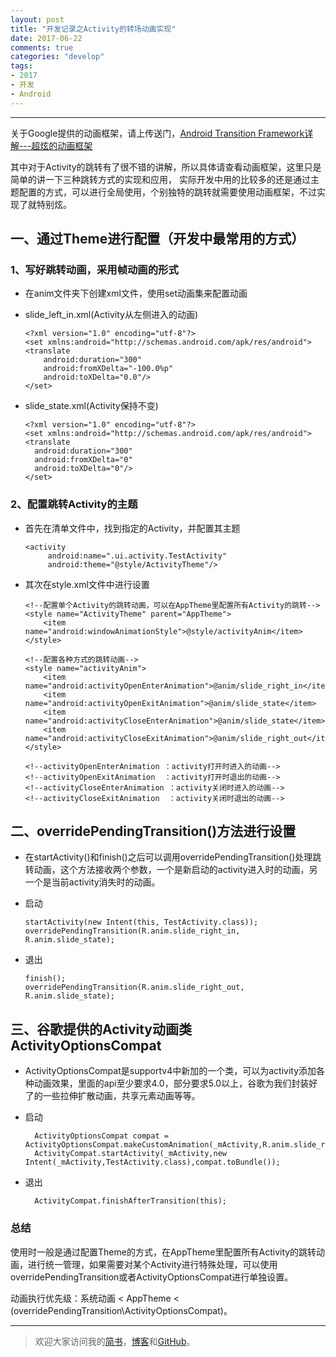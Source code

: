 ```yaml
---
layout: post
title: "开发记录之Activity的转场动画实现"
date: 2017-06-22
comments: true
categories: "develop"
tags:
- 2017
- 开发
- Android
---
```



---
关于Google提供的动画框架，请上传送门，[Android Transition Framework详解---超炫的动画框架](http://mp.weixin.qq.com/s?__biz=MzA3MjgwNDIzNQ==&mid=2651940687&idx=1&sn=843fcc9cf508751ec2aab7fe059e9436&chksm=84fd75abb38afcbd3b814127a3401d260e8700240289a44ac6156c1daf0a93f1b4e7e0a20e49&scene=0#rd)


其中对于Activity的跳转有了很不错的讲解，所以具体请查看动画框架，这里只是简单的讲一下三种跳转方式的实现和应用，
实际开发中用的比较多的还是通过主题配置的方式，可以进行全局使用，个别独特的跳转就需要使用动画框架，不过实现了就特别炫。


<!-- more -->   



## 一、通过Theme进行配置（开发中最常用的方式）

### 1、写好跳转动画，采用帧动画的形式
* 在anim文件夹下创建xml文件，使用set动画集来配置动画
* slide_left_in.xml(Activity从左侧进入的动画)


      <?xml version="1.0" encoding="utf-8"?>
      <set xmlns:android="http://schemas.android.com/apk/res/android">
      <translate
          android:duration="300"
          android:fromXDelta="-100.0%p"
          android:toXDelta="0.0"/>
      </set>

* slide_state.xml(Activity保持不变)


      <?xml version="1.0" encoding="utf-8"?>
      <set xmlns:android="http://schemas.android.com/apk/res/android">
      <translate
        android:duration="300"
        android:fromXDelta="0"
        android:toXDelta="0"/>
      </set>


### 2、配置跳转Activity的主题
* 首先在清单文件中，找到指定的Activity，并配置其主题


      <activity
           android:name=".ui.activity.TestActivity"
           android:theme="@style/ActivityTheme"/>


* 其次在style.xml文件中进行设置


      <!--配置单个Activity的跳转动画，可以在AppTheme里配置所有Activity的跳转-->
      <style name="ActivityTheme" parent="AppTheme">
          <item name="android:windowAnimationStyle">@style/activityAnim</item>
      </style>

      <!--配置各种方式的跳转动画-->
      <style name="activityAnim">
          <item name="android:activityOpenEnterAnimation">@anim/slide_right_in</item>
          <item name="android:activityOpenExitAnimation">@anim/slide_state</item>
          <item name="android:activityCloseEnterAnimation">@anim/slide_state</item>
          <item name="android:activityCloseExitAnimation">@anim/slide_right_out</item>
      </style>

      <!--activityOpenEnterAnimation ：activity打开时进入的动画-->
      <!--activityOpenExitAnimation  ：activity打开时退出的动画-->
      <!--activityCloseEnterAnimation ：activity关闭时进入的动画-->
      <!--activityCloseExitAnimation  ：activity关闭时退出的动画-->



## 二、overridePendingTransition()方法进行设置
* 在startActivity()和finish()之后可以调用overridePendingTransition()处理跳转动画，这个方法接收两个参数，一个是新启动的activity进入时的动画，另一个是当前activity消失时的动画。

* 启动


      startActivity(new Intent(this, TestActivity.class));
      overridePendingTransition(R.anim.slide_right_in, R.anim.slide_state);


* 退出


      finish();
      overridePendingTransition(R.anim.slide_right_out, R.anim.slide_state);

## 三、谷歌提供的Activity动画类ActivityOptionsCompat
* ActivityOptionsCompat是supportv4中新加的一个类，可以为activity添加各种动画效果，里面的api至少要求4.0，部分要求5.0以上，谷歌为我们封装好了的一些拉伸扩散动画，共享元素动画等等。

* 启动


        ActivityOptionsCompat compat = ActivityOptionsCompat.makeCustomAnimation(_mActivity,R.anim.slide_right_in,R.anim.slide_state);
        ActivityCompat.startActivity(_mActivity,new Intent(_mActivity,TestActivity.class),compat.toBundle());


* 退出


        ActivityCompat.finishAfterTransition(this);


### 总结
使用时一般是通过配置Theme的方式，在AppTheme里配置所有Activity的跳转动画，进行统一管理，如果需要对某个Activity进行特殊处理，可以使用overridePendingTransition或者ActivityOptionsCompat进行单独设置。

动画执行优先级：系统动画 < AppTheme < (overridePendingTransition\ActivityOptionsCompat)。




---
> 欢迎大家访问我的[简书](http://www.jianshu.com/u/64f479a1cef7)，[博客](http://wanit.me/)和[GitHub](https://github.com/PingerOne)。
